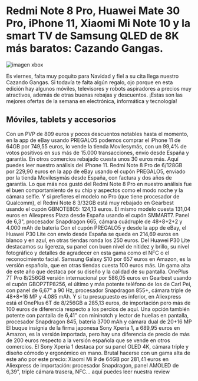 # Redmi Note 8 Pro, Huawei Mate 30 Pro, iPhone 11, Xiaomi Mi Note 10 y la smart TV de Samsung QLED de 8K más baratos: Cazando Gangas.

![imagen xbox]({{site.baseurl}}/assets/img/redmi.jpg)

Es viernes, falta muy poquito para Navidad y fiel a su cita llega nuestro Cazando Gangas. Si todavía te falta algún regalo, ojo porque en esta edición hay algunos móviles, televisores y robots aspiradores a precios muy atractivos, además de otras buenas rebajas y descuentos. ¡Estas son las mejores ofertas de la semana en electrónica, informática y tecnología!
## Móviles, tablets y accesorios
Con un PVP de 809 euros y pocos descuentos notables hasta el momento, en la app de eBay usando PREGALO5 podemos comprar el iPhone 11 de 64GB por 749,55 euros, lo vende la tienda Movilesymás, con un 99,4% de votos positivos en sus más de 15.000 transacciones, envío desde España y garantía. En otros comercios rebajado cuesta unos 30 euros más. Aquí puedes leer nuestro análisis del iPhone 11.
Redmi Note 8 Pro de 6/128GB por 229,90 euros en la app de eBay usando el cupón PREGALO5, enviado por la tienda Movilesymás desde España, con factura y dos años de garantía. Lo que más nos gustó del Redmi Note 8 Pro en nuestro análisis fue el buen comportamiento de su chip y aspectos como el modo noche y la cámara selfie. Y si prefieres el modelo no Pro (que tiene procesador de Qualcomm), el Redmi Note 8 3/32GB está muy rebajado en Gearbest usando el cupón GBNOTE805: 124,13 euros. El mismo modelo cuesta 131,04 euros en Aliexpress Plaza desde España usando el cupón SMMART7. Panel de 6,3", procesador Snapdragon 665, cámara cuádruple de 48+8+2+2 y 4.000 mAh de batería
Con el cupón PREGALO5 y desde la app de eBay, el Huawei P30 Lite con envío desde España se queda en 214,69 euros en blanco y en azul, en otras tiendas ronda los 250 euros. Del Huawei P30 Lite destacamos su ligereza, su panel con buen nivel de nitidez y brillo, su nivel fotográfico y detalles de agradecer en esta gama como el NFC o el reconocimiento facial.
Samsung Galaxy S10 por 657 euros en Amazon, es la versión española, que en otras tiendas cuesta 100 euros más. Un gama alta de este año que destaca por su diseño y la calidad de su pantalla.
OnePlus 7T Pro 8/256GB versión internacional por 586,05 euros en Gearbest usando el cupón GBOP7TP8256, el último y más potente teléfono de los de Carl Pei, con panel de 6,67" a 90 Hz, procesador Snapdragon 855+, cámara triple de 48+8+16 MP y 4.085 mAh. Y si tu presupuesto es inferior, en Aliexpress está el OnePlus 6T de 8/256GB a 285,13 euros, de importación pero más de 100 euros de diferencia respecto a los percios de aquí. Una opción también potente con pantalla de 6,41" con mininotch y lector de huellas en pantalla, procesador Snapdragon 845, batería 3700 mAh y cámara dual de 20+16 MP
El buque insignia de la firma japonesa Sony Xperia 1, a 689,95 euros en Amazon, es la versión importada, pero hay una diferencia de precio de más de 200 euros respecto a la versión española que se vende en otros comercios. El Sony Xperia 1 destaca por su panel OLED 4K, cámara triple y diseño cómodo y ergonómico en mano.
Brutal hacerse con un gama alta de este año por este precio: Xiaomi Mi 9 de 64GB por 281,41 euros en Aliexpress de importación: procesador Snapdragon, panel AMOLED de 6,39", triple cámara trasera, NFC... aquí puedes leer nuestra review